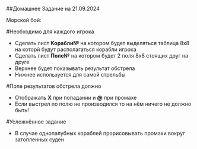 ##Домашнее Задание на 21.09.2024

Морской бой:

#Необходимо для каждого игрока

- Сделать лист **Корабли№** на котором будет выделяться таблица 8х8 на которй будут располагаться корабли игрока
- Сделать лист **Поле№** на котором будет 2 поля 8х8 стоящих друг на друге
 - Верхнее будет показывать результат обстрела
 - Нижнее используется для самой стрельбы

#Поле результатов обстрела должно
- Отображать **Х** при попадании и **@** при промахе
- Если выстрел по полю не производился то на нём ничего не должно быть!

#Усложнённое задание
- В случае однопалубных кораблей прорисовывать промахи вокруг затопленных суден
